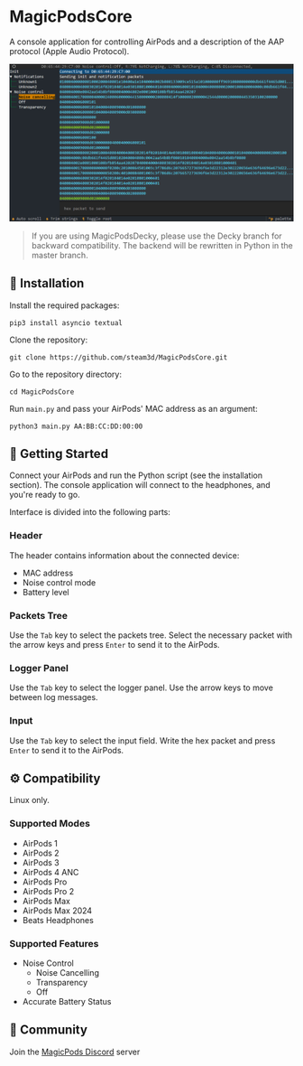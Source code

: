 # MagicPodsCore
A console application for controlling AirPods and a description of the AAP protocol (Apple Audio Protocol).

![](./docs/assets/demo.png)

> If you are using MagicPodsDecky, please use the Decky branch for backward compatibility. The backend will be rewritten in Python in the master branch.

## 💾 Installation

Install the required packages:

```
pip3 install asyncio textual
```

Clone the repository:

```
git clone https://github.com/steam3d/MagicPodsCore.git
```

Go to the repository directory:

```
cd MagicPodsCore
```

Run `main.py` and pass your AirPods' MAC address as an argument:

```
python3 main.py AA:BB:CC:DD:00:00
```

## 🚀 Getting Started

Connect your AirPods and run the Python script (see the installation section). The console application will connect to the headphones, and you're ready to go.

Interface is divided into the following parts:

### Header

The header contains information about the connected device:

- MAC address
- Noise control mode
- Battery level

### Packets Tree

Use the `Tab` key to select the packets tree. Select the necessary packet with the arrow keys and press `Enter` to send it to the AirPods.

### Logger Panel

Use the `Tab` key to select the logger panel. Use the arrow keys to move between log messages.

### Input

Use the `Tab` key to select the input field. Write the hex packet and press `Enter` to send it to the AirPods.

## ⚙️ Compatibility

Linux only.

### Supported Modes
- AirPods 1
- AirPods 2
- AirPods 3
- AirPods 4 ANC
- AirPods Pro
- AirPods Pro 2
- AirPods Max
- AirPods Max 2024
- Beats Headphones

### Supported Features
- Noise Control
  - Noise Cancelling
  - Transparency
  - Off
- Accurate Battery Status

## 💖 Community

Join the [MagicPods Discord](https://discord.com/invite/UyY4PY768V) server